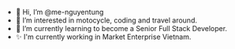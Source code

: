 - 👋 Hi, I’m @me-nguyentung
- 👀 I’m interested in motocycle, coding and travel around.
- 🌱 I’m currently learning to become a Senior Full Stack Developer.
- ✨ I'm currently working in Market Enterprise Vietnam.

<!---
me-nguyentung/me-nguyentung is a ✨ special ✨ repository because its `README.md` (this file) appears on your GitHub profile.
You can click the Preview link to take a look at your changes.
--->
